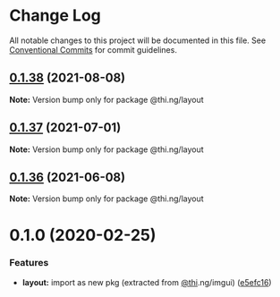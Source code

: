 # Change Log

All notable changes to this project will be documented in this file.
See [Conventional Commits](https://conventionalcommits.org) for commit guidelines.

## [0.1.38](https://github.com/thi-ng/umbrella/compare/@thi.ng/layout@0.1.37...@thi.ng/layout@0.1.38) (2021-08-08)

**Note:** Version bump only for package @thi.ng/layout





## [0.1.37](https://github.com/thi-ng/umbrella/compare/@thi.ng/layout@0.1.36...@thi.ng/layout@0.1.37) (2021-07-01)

**Note:** Version bump only for package @thi.ng/layout





## [0.1.36](https://github.com/thi-ng/umbrella/compare/@thi.ng/layout@0.1.35...@thi.ng/layout@0.1.36) (2021-06-08)

**Note:** Version bump only for package @thi.ng/layout





# 0.1.0 (2020-02-25)


### Features

* **layout:** import as new pkg (extracted from [@thi](https://github.com/thi).ng/imgui) ([e5efc16](https://github.com/thi-ng/umbrella/commit/e5efc165253480aff8068e4cde31bba4aec018d1))
